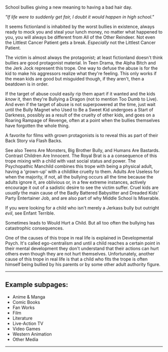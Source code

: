 School bullies giving a new meaning to having a bad hair day.

_"If life were to suddenly get fair, I doubt it would happen in high school."_

It seems fictionland is inhabited by the worst bullies in existence, always ready to mock you and steal your lunch money, no matter what happened to you, you will always be different from All of the Other Reindeer. Not even the Littlest Cancer Patient gets a break. _Especially_ not the Littlest Cancer Patient.

The victim is almost always the protagonist; at least fictionland doesn't think bullies are good protagonist material. In Teen Drama, the Alpha Bitch and the Jerk Jock represent this trope. One way to defuse the abuse is for the kid to make his aggressors realize what they're feeling. This only works if the mean kids are good but misguided though, if they aren't, then a beatdown is in order.

If the target of abuse could easily rip them apart if it wanted and the kids _know_ it, then they're Bullying a Dragon (not to mention Too Dumb to Live). And even if the target of abuse is not superpowered at the time, just wait until the Bully Magnet who Used to Be a Sweet Kid undergoes a Start of Darkness, possibly as a result of the cruelty of other kids, and goes on a Roaring Rampage of Revenge, often at a point when the bullies themselves have forgotten the whole thing.

A favorite for films with grown protagonists is to reveal this as part of their Back Story via Flash Backs.

See also Teens Are Monsters, Big Brother Bully, and Humans Are Bastards. Contrast Children Are Innocent. The Royal Brat is a a consequence of this trope mixing with a child with vast social status and power. The Psychopathic Manchild combines this trope with being a physical adult, having a 'grown-up' with a childlike cruelty to them. Adults Are Useless for when the majority, if not, all the bullying occurs all the time because the adults ignore it, are oblivious or, in a few extreme instances, actively encourage it out of a sadistic desire to see the victim suffer. Cruel kids are _usually_ the main cause of the Badly Battered Babysitter and Dreaded Kids' Party Entertainer Job, and are also part of why Middle School Is Miserable.

If you were looking for a child who isn't merely a Jerkass bully but outright _evil_, see Enfant Terrible.

Sometimes leads to Would Hurt a Child. But all too often the bullying has catastrophic consequences.

One of the causes of this trope in real life is explained in Developmental Psych. It's called ego-centralism and until a child reaches a certain point in their mental development they don't understand that their actions can hurt others even though they are not hurt themselves. Unfortunately, another cause of this trope in real life is that a child who fits the trope is often himself being bullied by his parents or by some other adult authority figure.

___

## Example subpages:

-   Anime & Manga
-   Comic Books
-   Fan Works
-   Film
-   Literature
-   Live-Action TV
-   Video Games
-   Western Animation
-   Other Media

___